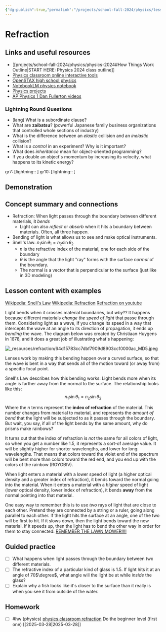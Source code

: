 ```yaml
---
{"dg-publish":true,"permalink":"/projects/school-fall-2024/physics/lessons/refraction/"}
---
```



#  Refraction

## Links and useful resources 

- [[projects/school-fall-2024/physics/physics-2024#How Things Work Outline\|START HERE: Physics 2024 class outline]]
- [Physics classroom online interactive tools](https://www.physicsclassroom.com/Lesson-Plans/Algebra-Based-Physics)
- [OpenSTAX high school physics](https://openstax.org/books/physics/pages/1-introduction)
- [NotebookLM physics notebook](https://notebooklm.google.com/notebook/94fe29f5-cebb-4621-9e03-d20110b7a978)
- [Physics projects](https://www.sciencebuddies.org/science-fair-projects/science-projects/physics/high-school)
- [AP Physics 1 Dan Fullerton videos](https://www.youtube.com/playlist?list=PLd2HWlWc-MsysWuL9ksneEM8cl5bk3bHH)



### Lightning Round Questions

- (lang) What is a subordinate clause? 
- What are **zaibatsu**? (powerful Japanese family business organizations that controlled whole sections of industry) 
- What is the difference between an *elastic* collision and an *inelastic* collision? 
- What is a *control* in an experiment? Why is it important? 
- What does *inheritance* mean for object-oriented programming? 
- If you double an object's momentum by increasing its velocity, what happens to its kinetic energy?  

gr7: [lightning:: ]
gr10: [lightning:: ]
## Demonstration


## Concept summary and connections


- Refraction: When light passes through the boundary between different materials, it *bends* 
    - Light can also *reflect* or *absorb* when it hits a boundary between materials. Often, all three happen.
- Bending of light is what allows us to see and make optical instruments.
- Snell's law: $n_1 \sin{\theta_1} = n_2 \sin{\theta_2}$ 
    - $n$ is the refractive index of the material, one for each side of the boundary
    - $\theta$ is the angle that the light "ray" forms with the surface *normal* of the boundary. 
    - The normal is a vector that is perpendicular to the surface (just like in 3D modeling)

## Lesson content with examples

[Wikipedia: Snell's Law](https://en.wikipedia.org/wiki/Snell%27s_law)
[Wikipedia: Refraction](https://en.wikipedia.org/wiki/Refraction)
[Refraction on youtube](https://www.youtube.com/watch?v=DR-8ZRCHCXI)

Light bends when it crosses material boundaries, but *why*?? It happens because different materials *change the speed of light* that passe through them. Considering light as a wave, if you change its speed in a way that intercepts the wave at an angle to its direction of propagation, it ends up *bending* the wave. The diagram below was created by Christiaan Huygens in 1678, and it does a great job of illustrating what's happening:

![_resources/refraction/64d15783cc7dbf7909d8903cc10000ac_MD5.jpeg](/img/user/projects/school-fall-2024/physics/lessons/_resources/refraction/64d15783cc7dbf7909d8903cc10000ac_MD5.jpeg)

Lenses work by making this bending happen over a curved surface, so that the wave is bent in a way that sends all of the motion toward (or away from) a specific focal point.

Snell's Law describes how this bending works: Light bends more when its angle is farther away from the normal to the surface. The relationship looks like this:
$$
n_{1} \sin{\theta_{1}} = n_{2} \sin \theta_{2}
$$

Where the $n$ terms represent the **index of refraction** of the material. This number changes from material to material, and represents the *amount of bend* that the light will be subjected to as it passes through the boundary. But wait, you say, if all of the light bends by the same amount, why do prisms make rainbows?

It turns out that the index of refraction is *not* the same for all colors of light, so when you get a number like $1.5$, it represents a sort-of average value. It will be slightly higher for shorter wavelengths, and lower for long wavelengths. That means that colors toward the violet end of the spectrum will be bent more than colors toward the red end, and you end up with the colors of the rainbow (ROYGBIV).

When light enters a material with a lower speed of light (a higher optical density and a greater index of refraction), it bends toward the normal going into the material. When it enters a material with a *higher* speed of light (lower optical density, lower index of refraction), it bends **away** from the normal pointing into that material.

One easy way to remember this is to use *two* rays of light that are close to each other. Pretend they are connected by a string or a ruler, going along parallel to each other. If the light hits the surface at an angle, one of the two will be first to hit. If it slows down, then the light bends toward the new material. If it speeds up, then the light has to bend the other way in order for them to stay connected.  [REMEMBER THE LAWN MOWER!!!!](https://www.youtube.com/watch?v=TPCUkwgMXuk)


## Guided practice


- [ ] What happens when light passes through the boundary between two different materials.  
- [ ] The refractive index of a particular kind of glass is 1.5. If light hits it at an angle of 70$\degree$, what angle will the light be at while *inside* the glass?  
- [ ] Explain why a fish looks like it's closer to the surface than it really is when you see it from outside of the water.  

## Homework


- [ ] #hw (physics) [physics classroom refraction](https://www.physicsclassroom.com/Concept-Builders/Reflection-and-Refraction/Refraction-Law-Enforcement/Concept-Builder) Do the beginner level (first one) [[2025-03-28\|2025-03-28]]
